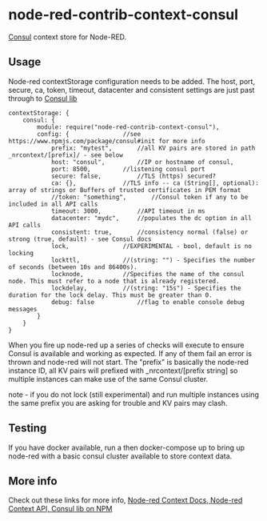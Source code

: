# node-red-contrib-context-consul
[Consul](https://www.consul.io) context store for Node-RED.

## Usage
Node-red contextStorage configuration needs to be added. The host, port, secure, ca, token, timeout, datacenter and consistent settings are just past through to [Consul lib](https://www.npmjs.com/package/consul)

```
contextStorage: {
	consul: {
		module: require("node-red-contrib-context-consul"),
		config: {				//see https://www.npmjs.com/package/consul#init for more info
			prefix: "mytest",		//all KV pairs are stored in path _nrcontext/[prefix]/ - see below
			host: "consul",			//IP or hostname of consul,
			port: 8500,			//listening consul port
			secure: false,			//TLS (https) secured?
			ca: {},				//TLS info -- ca (String[], optional): array of strings or Buffers of trusted certificates in PEM format
			//token: "something",		//Consul token if any to be included in all API calls
			timeout: 3000,			//API timeout in ms
			datacenter: "mydc",		//populates the dc option in all API calls
			consistent: true,		//consistency normal (false) or strong (true, default) - see Consul docs
			lock,				//EXPERIMENTAL - bool, default is no locking
			lockttl,			//(string: "") - Specifies the number of seconds (between 10s and 86400s).
			locknode,			//Specifies the name of the consul node. This must refer to a node that is already registered.
			lockdelay,			//(string: "15s") - Specifies the duration for the lock delay. This must be greater than 0.
			debug: false			//flag to enable console debug messages
		}
	}
}
```

When you fire up node-red up a series of checks will execute to ensure Consul is available and working as expected. If any of them fail an error is thrown and node-red will not start. The "prefix" is basically the node-red instance ID, all KV pairs will prefixed with _nrcontext/[prefix string] so multiple instances can make use of the same Consul cluster.

note - if you do not lock (still experimental) and run multiple instances using the same prefix you are asking for trouble and KV pairs may clash.

## Testing
If you have docker available, run a then docker-compose up to bring up node-red with a basic consul cluster available to store context data.

## More info
Check out these links for more info, [Node-red Context Docs, ](https://nodered.org/docs/user-guide/context) [Node-red Context API, ](https://nodered.org/docs/api/context/methods/) [Consul lib on NPM](https://www.npmjs.com/package/consul)


